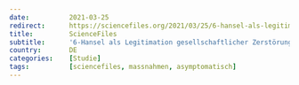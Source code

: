 ```yaml
---
date:          2021-03-25
redirect:      https://sciencefiles.org/2021/03/25/6-hansel-als-legitimation-gesellschaftlicher-zerstorung-lockdown-masnahmen-haben-keinerlei-wissenschaftliche-basis-hart-studie-1/
title:         ScienceFiles
subtitle:      '6-Hansel als Legitimation gesellschaftlicher Zerstörung: Lockdown-Maßnahmen haben keinerlei wissenschaftliche Basis – [HART-Studie 1]'
country:       DE
categories:    [Studie]
tags:          [sciencefiles, massnahmen, asymptomatisch]
---
```

